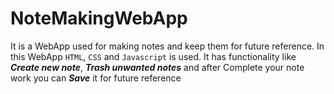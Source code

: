 # NoteMakingWebApp
It is a WebApp used for making notes and keep them for future reference.
In this WebApp `HTML`, `CSS` and `Javascript` is used. It has functionality like ***Create new note***, ***Trash unwanted notes*** and after Complete your note work you can ***Save*** it for future reference

